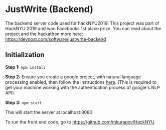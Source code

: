 # JustWrite (Backend)
The backend server code used for hackNYU2019! This project was part of HackNYU 2019 and won Facebooks 1st place prize. You can read about the project and the hackathon more here: https://devpost.com/software/justwrite-backend

## Initialization

**Step 1:**
```npm install```

**Step 2:** 
Ensure you create a google project, with natural language processing enabled, then follow the instructions [here](https://cloud.google.com/docs/authentication/getting-started).
(This is required to get your machine working with the authentication process of google's NLP API).

**Step 3:**
```npm start```

This will start the server at localhost:8080


To run the front end code, go to https://github.com/mkurapov/HackNYU

